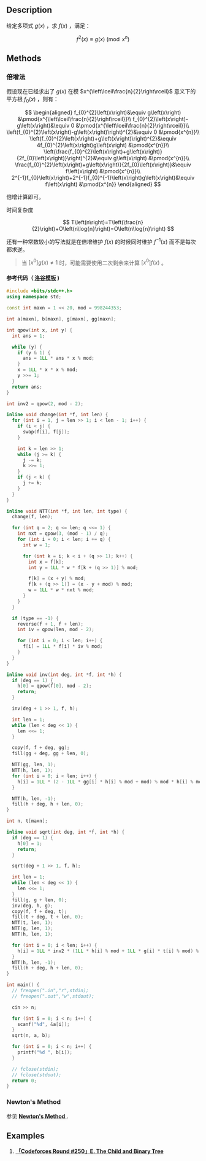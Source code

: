 ## Description

给定多项式 $g\left(x\right)$ ，求 $f\left(x\right)$ ，满足：

$$
f^{2}\left(x\right)\equiv g\left(x\right) \pmod{x^{n}}
$$

## Methods

### 倍增法

假设现在已经求出了 $g\left(x\right)$ 在模 $x^{\left\lceil\frac{n}{2}\right\rceil}$ 意义下的平方根 $f_{0}\left(x\right)$ ，则有：

$$
\begin{aligned}
	f_{0}^{2}\left(x\right)&\equiv g\left(x\right) &\pmod{x^{\left\lceil\frac{n}{2}\right\rceil}}\\
	f_{0}^{2}\left(x\right)-g\left(x\right)&\equiv 0 &\pmod{x^{\left\lceil\frac{n}{2}\right\rceil}}\\
	\left(f_{0}^{2}\left(x\right)-g\left(x\right)\right)^{2}&\equiv 0 &\pmod{x^{n}}\\
	\left(f_{0}^{2}\left(x\right)+g\left(x\right)\right)^{2}&\equiv 4f_{0}^{2}\left(x\right)g\left(x\right) &\pmod{x^{n}}\\
	\left(\frac{f_{0}^{2}\left(x\right)+g\left(x\right)}{2f_{0}\left(x\right)}\right)^{2}&\equiv g\left(x\right) &\pmod{x^{n}}\\
	\frac{f_{0}^{2}\left(x\right)+g\left(x\right)}{2f_{0}\left(x\right)}&\equiv f\left(x\right) &\pmod{x^{n}}\\
	2^{-1}f_{0}\left(x\right)+2^{-1}f_{0}^{-1}\left(x\right)g\left(x\right)&\equiv f\left(x\right) &\pmod{x^{n}}
\end{aligned}
$$

倍增计算即可。

时间复杂度

$$
T\left(n\right)=T\left(\frac{n}{2}\right)+O\left(n\log{n}\right)=O\left(n\log{n}\right)
$$

还有一种常数较小的写法就是在倍增维护 $f\left(x\right)$ 的时候同时维护 $f^{-1}\left(x\right)$ 而不是每次都求逆。

> 当 $\left[x^{0}\right]g\left(x\right)\neq 1$ 时，可能需要使用二次剩余来计算 $\left[x^{0}\right]f\left(x\right)$ 。

#### 参考代码（ [洛谷模板](https://www.luogu.com.cn/problem/P5205) )

```cpp
#include <bits/stdc++.h>
using namespace std;

const int maxn = 1 << 20, mod = 998244353;

int a[maxn], b[maxn], g[maxn], gg[maxn];

int qpow(int x, int y) {
  int ans = 1;

  while (y) {
    if (y & 1) {
      ans = 1LL * ans * x % mod;
    }
    x = 1LL * x * x % mod;
    y >>= 1;
  }
  return ans;
}

int inv2 = qpow(2, mod - 2);

inline void change(int *f, int len) {
  for (int i = 1, j = len >> 1; i < len - 1; i++) {
    if (i < j) {
      swap(f[i], f[j]);
    }

    int k = len >> 1;
    while (j >= k) {
      j -= k;
      k >>= 1;
    }
    if (j < k) {
      j += k;
    }
  }
}

inline void NTT(int *f, int len, int type) {
  change(f, len);

  for (int q = 2; q <= len; q <<= 1) {
    int nxt = qpow(3, (mod - 1) / q);
    for (int i = 0; i < len; i += q) {
      int w = 1;

      for (int k = i; k < i + (q >> 1); k++) {
        int x = f[k];
        int y = 1LL * w * f[k + (q >> 1)] % mod;

        f[k] = (x + y) % mod;
        f[k + (q >> 1)] = (x - y + mod) % mod;
        w = 1LL * w * nxt % mod;
      }
    }
  }

  if (type == -1) {
    reverse(f + 1, f + len);
    int iv = qpow(len, mod - 2);

    for (int i = 0; i < len; i++) {
      f[i] = 1LL * f[i] * iv % mod;
    }
  }
}

inline void inv(int deg, int *f, int *h) {
  if (deg == 1) {
    h[0] = qpow(f[0], mod - 2);
    return;
  }

  inv(deg + 1 >> 1, f, h);

  int len = 1;
  while (len < deg << 1) {
    len <<= 1;
  }

  copy(f, f + deg, gg);
  fill(gg + deg, gg + len, 0);

  NTT(gg, len, 1);
  NTT(h, len, 1);
  for (int i = 0; i < len; i++) {
    h[i] = 1LL * (2 - 1LL * gg[i] * h[i] % mod + mod) % mod * h[i] % mod;
  }

  NTT(h, len, -1);
  fill(h + deg, h + len, 0);
}

int n, t[maxn];

inline void sqrt(int deg, int *f, int *h) {
  if (deg == 1) {
    h[0] = 1;
    return;
  }

  sqrt(deg + 1 >> 1, f, h);

  int len = 1;
  while (len < deg << 1) {
    len <<= 1;
  }
  fill(g, g + len, 0);
  inv(deg, h, g);
  copy(f, f + deg, t);
  fill(t + deg, t + len, 0);
  NTT(t, len, 1);
  NTT(g, len, 1);
  NTT(h, len, 1);

  for (int i = 0; i < len; i++) {
    h[i] = 1LL * inv2 * (1LL * h[i] % mod + 1LL * g[i] * t[i] % mod) % mod;
  }
  NTT(h, len, -1);
  fill(h + deg, h + len, 0);
}

int main() {
  // freopen(".in","r",stdin);
  // freopen(".out","w",stdout);

  cin >> n;

  for (int i = 0; i < n; i++) {
    scanf("%d", &a[i]);
  }
  sqrt(n, a, b);

  for (int i = 0; i < n; i++) {
    printf("%d ", b[i]);
  }

  // fclose(stdin);
  // fclose(stdout);
  return 0;
}
```

### Newton's Method

参见 [ **Newton's Method** ](./newton.md#newtons-method) .

## Examples

1.   [ **「Codeforces Round #250」E. The Child and Binary Tree** ](https://codeforces.com/contest/438/problem/E) 

